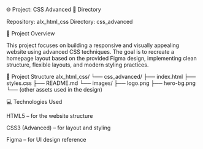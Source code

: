 🌐 Project: CSS Advanced
📁 Directory

Repository: alx_html_css
Directory: css_advanced

🧩 Project Overview

This project focuses on building a responsive and visually appealing website using advanced CSS techniques.
The goal is to recreate a homepage layout based on the provided Figma design, implementing clean structure, flexible layouts, and modern styling practices.

📂 Project Structure
alx_html_css/
└── css_advanced/
├── index.html
├── styles.css
├── README.md
└── images/
├── logo.png
├── hero-bg.png
└── (other assets used in the design)

💻 Technologies Used

HTML5 – for the website structure

CSS3 (Advanced) – for layout and styling

Figma – for UI design reference
